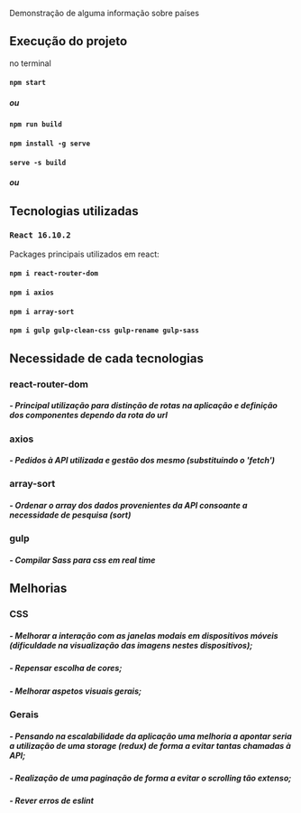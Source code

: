 Demonstração de alguma informação sobre países

## Execução do projeto

no terminal
#### `npm start` 
##### ou
#### `npm run build`
#### `npm install -g serve`
#### `serve -s build`
##### ou 


## Tecnologias utilizadas

### `React 16.10.2`
Packages principais utilizados em react:

#### `npm i react-router-dom`
#### `npm i axios`
#### `npm i array-sort`
#### `npm i gulp gulp-clean-css gulp-rename gulp-sass`

## Necessidade de cada tecnologias

### react-router-dom

##### - Principal utilização para distinção de rotas na aplicação e definição dos componentes dependo da rota do url

### axios

##### - Pedidos à API utilizada e gestão dos mesmo (substituindo o 'fetch')

### array-sort

##### - Ordenar o array dos dados provenientes da API consoante a necessidade de pesquisa (sort)

### gulp

##### - Compilar Sass para css em real time

## Melhorias 

### CSS

##### - Melhorar a interação com as janelas modais em dispositivos móveis (dificuldade na visualização das imagens nestes dispositivos);

##### - Repensar escolha de cores;

##### - Melhorar aspetos visuais gerais;

### Gerais

##### - Pensando na escalabilidade da aplicação uma melhoria a apontar seria a utilização de uma storage (redux) de forma a evitar tantas chamadas à API;

##### - Realização de uma paginação de forma a evitar o scrolling tão extenso;

##### - Rever erros de eslint